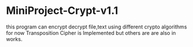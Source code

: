 # MiniProject-Crypt-v1.1
 this program can encrypt decrypt file,text using different crypto algorithms for now Transposition Cipher is Implemented but others are are also in works.
